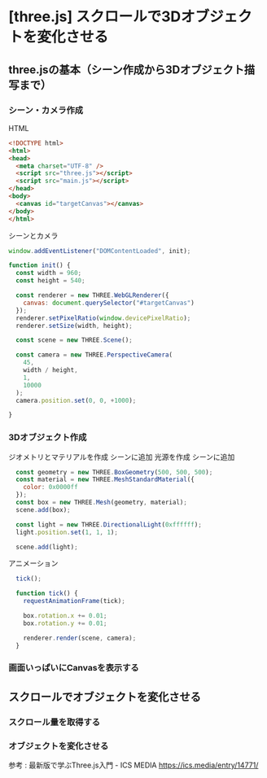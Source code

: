 # [three.js] スクロールで3Dオブジェクトを変化させる

## three.jsの基本（シーン作成から3Dオブジェクト描写まで）



### シーン・カメラ作成
HTML
```html
<!DOCTYPE html>
<html>
<head>
  <meta charset="UTF-8" />
  <script src="three.js"></script>
  <script src="main.js"></script>
</head>
<body>
  <canvas id="targetCanvas"></canvas>
</body>
</html>
```
シーンとカメラ
```js
window.addEventListener("DOMContentLoaded", init);

function init() {
  const width = 960;
  const height = 540;

  const renderer = new THREE.WebGLRenderer({
    canvas: document.querySelector("#targetCanvas")
  });
  renderer.setPixelRatio(window.devicePixelRatio);
  renderer.setSize(width, height);

  const scene = new THREE.Scene();

  const camera = new THREE.PerspectiveCamera(
    45,
    width / height,
    1,
    10000
  );
  camera.position.set(0, 0, +1000);

}
```

### 3Dオブジェクト作成

ジオメトリとマテリアルを作成
シーンに追加
光源を作成
シーンに追加
```js
  const geometry = new THREE.BoxGeometry(500, 500, 500);
  const material = new THREE.MeshStandardMaterial({
    color: 0x0000ff
  });
  const box = new THREE.Mesh(geometry, material);
  scene.add(box);

  const light = new THREE.DirectionalLight(0xffffff);
  light.position.set(1, 1, 1);

  scene.add(light);
```
アニメーション
```js
  tick();

  function tick() {
    requestAnimationFrame(tick);

    box.rotation.x += 0.01;
    box.rotation.y += 0.01;

    renderer.render(scene, camera);
  }
```

### 画面いっぱいにCanvasを表示する

## スクロールでオブジェクトを変化させる

### スクロール量を取得する

### オブジェクトを変化させる


参考 : 最新版で学ぶThree.js入門 - ICS MEDIA https://ics.media/entry/14771/
